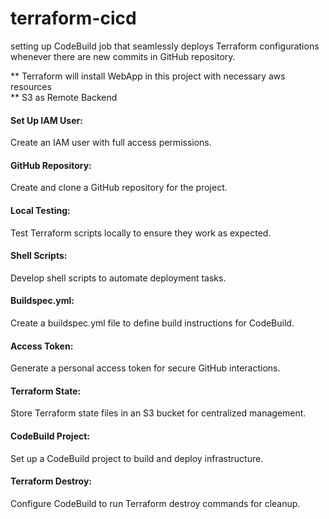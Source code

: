 # terraform-cicd

setting up CodeBuild job that seamlessly deploys Terraform configurations whenever there are new commits in GitHub repository. 

** Terraform will install WebApp in this project with necessary aws resources<br>
** S3 as Remote Backend 

#### Set Up IAM User: 
Create an IAM user with full access permissions.

#### GitHub Repository: 
Create and clone a GitHub repository for the project.

#### Local Testing: 
Test Terraform scripts locally to ensure they work as expected.

#### Shell Scripts: 
Develop shell scripts to automate deployment tasks.

#### Buildspec.yml: 
Create a buildspec.yml file to define build instructions for CodeBuild.

#### Access Token: 
Generate a personal access token for secure GitHub interactions.

#### Terraform State: 
Store Terraform state files in an S3 bucket for centralized management.

#### CodeBuild Project: 
Set up a CodeBuild project to build and deploy infrastructure.

#### Terraform Destroy: 
Configure CodeBuild to run Terraform destroy commands for cleanup.
